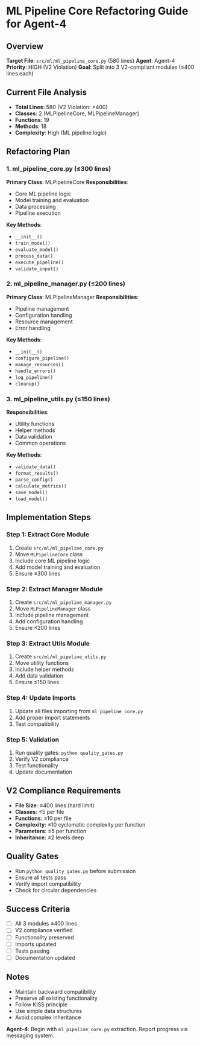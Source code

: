 # ML Pipeline Core Refactoring Guide for Agent-4

## Overview
**Target File**: `src/ml/ml_pipeline_core.py` (580 lines)
**Agent**: Agent-4
**Priority**: HIGH (V2 Violation)
**Goal**: Split into 3 V2-compliant modules (≤400 lines each)

## Current File Analysis
- **Total Lines**: 580 (V2 Violation: >400)
- **Classes**: 2 (MLPipelineCore, MLPipelineManager)
- **Functions**: 19
- **Methods**: 18
- **Complexity**: High (ML pipeline logic)

## Refactoring Plan

### 1. ml_pipeline_core.py (≤300 lines)
**Primary Class**: MLPipelineCore
**Responsibilities**:
- Core ML pipeline logic
- Model training and evaluation
- Data processing
- Pipeline execution

**Key Methods**:
- `__init__()`
- `train_model()`
- `evaluate_model()`
- `process_data()`
- `execute_pipeline()`
- `validate_input()`

### 2. ml_pipeline_manager.py (≤200 lines)
**Primary Class**: MLPipelineManager
**Responsibilities**:
- Pipeline management
- Configuration handling
- Resource management
- Error handling

**Key Methods**:
- `__init__()`
- `configure_pipeline()`
- `manage_resources()`
- `handle_errors()`
- `log_pipeline()`
- `cleanup()`

### 3. ml_pipeline_utils.py (≤150 lines)
**Responsibilities**:
- Utility functions
- Helper methods
- Data validation
- Common operations

**Key Methods**:
- `validate_data()`
- `format_results()`
- `parse_config()`
- `calculate_metrics()`
- `save_model()`
- `load_model()`

## Implementation Steps

### Step 1: Extract Core Module
1. Create `src/ml/ml_pipeline_core.py`
2. Move `MLPipelineCore` class
3. Include core ML pipeline logic
4. Add model training and evaluation
5. Ensure ≤300 lines

### Step 2: Extract Manager Module
1. Create `src/ml/ml_pipeline_manager.py`
2. Move `MLPipelineManager` class
3. Include pipeline management
4. Add configuration handling
5. Ensure ≤200 lines

### Step 3: Extract Utils Module
1. Create `src/ml/ml_pipeline_utils.py`
2. Move utility functions
3. Include helper methods
4. Add data validation
5. Ensure ≤150 lines

### Step 4: Update Imports
1. Update all files importing from `ml_pipeline_core.py`
2. Add proper import statements
3. Test compatibility

### Step 5: Validation
1. Run quality gates: `python quality_gates.py`
2. Verify V2 compliance
3. Test functionality
4. Update documentation

## V2 Compliance Requirements
- **File Size**: ≤400 lines (hard limit)
- **Classes**: ≤5 per file
- **Functions**: ≤10 per file
- **Complexity**: ≤10 cyclomatic complexity per function
- **Parameters**: ≤5 per function
- **Inheritance**: ≤2 levels deep

## Quality Gates
- Run `python quality_gates.py` before submission
- Ensure all tests pass
- Verify import compatibility
- Check for circular dependencies

## Success Criteria
- [ ] All 3 modules ≤400 lines
- [ ] V2 compliance verified
- [ ] Functionality preserved
- [ ] Imports updated
- [ ] Tests passing
- [ ] Documentation updated

## Notes
- Maintain backward compatibility
- Preserve all existing functionality
- Follow KISS principle
- Use simple data structures
- Avoid complex inheritance

**Agent-4**: Begin with `ml_pipeline_core.py` extraction. Report progress via messaging system.




